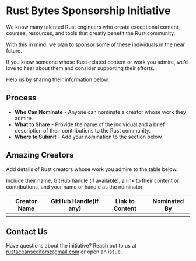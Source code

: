 
# Rust Bytes Sponsorship Initiative

We know many talented Rust engineers who create exceptional content, courses, resources, and tools that greatly benefit the Rust community. 

With this in mind, we plan to sponsor some of these individuals in the near future.

If you know someone whose Rust-related content or work you admire, we’d love to hear about them and consider supporting their efforts.

Help us by sharing their information below.

## Process
- **Who Can Nominate** - Anyone can nominate a creator whose work they admire.
- **What to Share** - Provide the name of the individual and a brief description of their contributions to the Rust community.
- **Where to Submit** - Add your nomination to the section below.

## Amazing Creators

Add details of Rust creators whose work you admire to the table below. 

Include their name, GitHub handle (if available), a link to their content or contributions, and your name or handle as the nominator.

| Creator Name             | GitHub Handle(if any)   | Link to Content             | Nominated By      |
|--------------------------|-------------------------|-----------------------------|-------------------|
|                          |                         |                             |                   |



## Contact Us
Have questions about the initiative? Reach out to us at [rustaceanseditors@gmail.com](mailto:rustaceanseditors@gmail.com) or open an issue.



